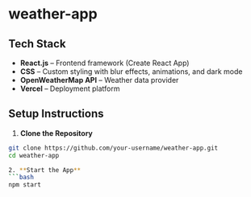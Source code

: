 # weather-app

## Tech Stack

- **React.js** – Frontend framework (Create React App)
- **CSS** – Custom styling with blur effects, animations, and dark mode
- **OpenWeatherMap API** – Weather data provider
- **Vercel** – Deployment platform

## Setup Instructions

1. **Clone the Repository**

```bash
git clone https://github.com/your-username/weather-app.git
cd weather-app

2. **Start the App**
```bash
npm start
